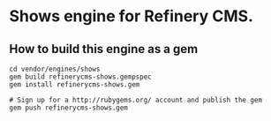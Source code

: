 # Shows engine for Refinery CMS.

## How to build this engine as a gem

    cd vendor/engines/shows
    gem build refinerycms-shows.gempspec
    gem install refinerycms-shows.gem
    
    # Sign up for a http://rubygems.org/ account and publish the gem
    gem push refinerycms-shows.gem